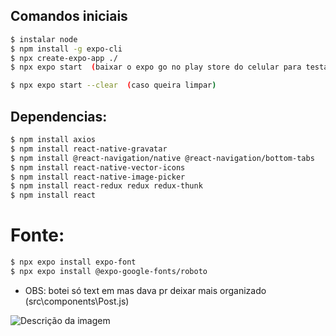 ## Comandos iniciais
```bash
$ instalar node
$ npm install -g expo-cli
$ npx create-expo-app ./
$ npx expo start  (baixar o expo go no play store do celular para testar)

$ npx expo start --clear  (caso queira limpar)
```

## Dependencias:
```bash
$ npm install axios
$ npm install react-native-gravatar
$ npm install @react-navigation/native @react-navigation/bottom-tabs
$ npm install react-native-vector-icons
$ npm install react-native-image-picker
$ npm install react-redux redux redux-thunk
$ npm install react
```


# Fonte:
```bash
$ npx expo install expo-font
$ npx expo install @expo-google-fonts/roboto
```

- OBS: botei só text em mas dava pr deixar mais organizado (src\components\Post.js)

![Descrição da imagem](./assets/mfoto.jpeg)



